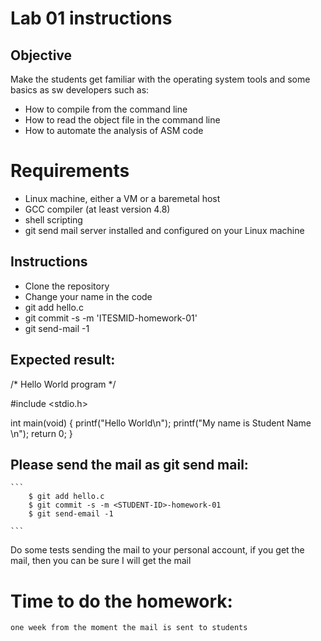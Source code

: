 # Lab 01 instructions

## Objective

Make the students get familiar with the operating system tools and some basics as sw
developers such as:

* How to compile from the command line
* How to read the object file in the command line
* How to automate the analysis of ASM code

# Requirements

* Linux machine, either a VM or a baremetal host
* GCC compiler (at least version 4.8)
* shell scripting
* git send mail server installed and configured on your Linux machine

## Instructions

* Clone the repository
* Change your name in the code
* git add hello.c
* git commit -s -m 'ITESMID-homework-01'
* git send-mail -1

## Expected result:

/* Hello World program */

#include <stdio.h>

int main(void) {
    printf("Hello World\n");
    printf("My name is Student Name \n");
    return 0; 
}

## Please send the mail as git send mail:

    ```
        $ git add hello.c
        $ git commit -s -m <STUDENT-ID>-homework-01
        $ git send-email -1

    ```
Do some tests sending the mail to your personal account, if you get the mail,
then you can be sure I will get the mail

# Time to do the homework:

    one week from the moment the mail is sent to students

